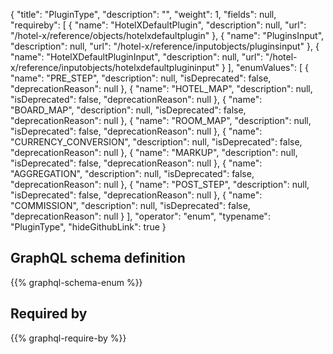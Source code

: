 {
  "title": "PluginType",
  "description": "",
  "weight": 1,
  "fields": null,
  "requireby": [
    {
      "name": "HotelXDefaultPlugin",
      "description": null,
      "url": "/hotel-x/reference/objects/hotelxdefaultplugin"
    },
    {
      "name": "PluginsInput",
      "description": null,
      "url": "/hotel-x/reference/inputobjects/pluginsinput"
    },
    {
      "name": "HotelXDefaultPluginInput",
      "description": null,
      "url": "/hotel-x/reference/inputobjects/hotelxdefaultplugininput"
    }
  ],
  "enumValues": [
    {
      "name": "PRE_STEP",
      "description": null,
      "isDeprecated": false,
      "deprecationReason": null
    },
    {
      "name": "HOTEL_MAP",
      "description": null,
      "isDeprecated": false,
      "deprecationReason": null
    },
    {
      "name": "BOARD_MAP",
      "description": null,
      "isDeprecated": false,
      "deprecationReason": null
    },
    {
      "name": "ROOM_MAP",
      "description": null,
      "isDeprecated": false,
      "deprecationReason": null
    },
    {
      "name": "CURRENCY_CONVERSION",
      "description": null,
      "isDeprecated": false,
      "deprecationReason": null
    },
    {
      "name": "MARKUP",
      "description": null,
      "isDeprecated": false,
      "deprecationReason": null
    },
    {
      "name": "AGGREGATION",
      "description": null,
      "isDeprecated": false,
      "deprecationReason": null
    },
    {
      "name": "POST_STEP",
      "description": null,
      "isDeprecated": false,
      "deprecationReason": null
    },
    {
      "name": "COMMISSION",
      "description": null,
      "isDeprecated": false,
      "deprecationReason": null
    }
  ],
  "operator": "enum",
  "typename": "PluginType",
  "hideGithubLink": true
}
## GraphQL schema definition

{{% graphql-schema-enum %}}

## Required by

{{% graphql-require-by %}}
